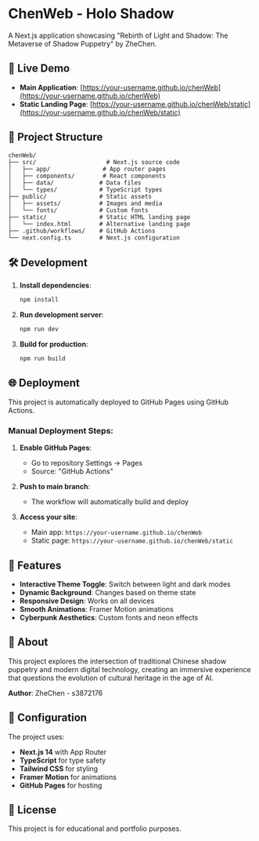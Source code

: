 # ChenWeb - Holo Shadow

A Next.js application showcasing "Rebirth of Light and Shadow: The Metaverse of Shadow Puppetry" by ZheChen.

## 🚀 Live Demo

- **Main Application**: [https://your-username.github.io/chenWeb](https://your-username.github.io/chenWeb)
- **Static Landing Page**: [https://your-username.github.io/chenWeb/static](https://your-username.github.io/chenWeb/static)

## 📁 Project Structure

```
chenWeb/
├── src/                    # Next.js source code
│   ├── app/               # App router pages
│   ├── components/        # React components
│   ├── data/             # Data files
│   └── types/            # TypeScript types
├── public/               # Static assets
│   ├── assets/           # Images and media
│   └── fonts/            # Custom fonts
├── static/               # Static HTML landing page
│   └── index.html        # Alternative landing page
├── .github/workflows/    # GitHub Actions
└── next.config.ts        # Next.js configuration
```

## 🛠️ Development

1. **Install dependencies**:
   ```bash
   npm install
   ```

2. **Run development server**:
   ```bash
   npm run dev
   ```

3. **Build for production**:
   ```bash
   npm run build
   ```

## 🌐 Deployment

This project is automatically deployed to GitHub Pages using GitHub Actions.

### Manual Deployment Steps:

1. **Enable GitHub Pages**:
   - Go to repository Settings → Pages
   - Source: "GitHub Actions"

2. **Push to main branch**:
   - The workflow will automatically build and deploy

3. **Access your site**:
   - Main app: `https://your-username.github.io/chenWeb`
   - Static page: `https://your-username.github.io/chenWeb/static`

## 🎨 Features

- **Interactive Theme Toggle**: Switch between light and dark modes
- **Dynamic Background**: Changes based on theme state
- **Responsive Design**: Works on all devices
- **Smooth Animations**: Framer Motion animations
- **Cyberpunk Aesthetics**: Custom fonts and neon effects

## 📝 About

This project explores the intersection of traditional Chinese shadow puppetry and modern digital technology, creating an immersive experience that questions the evolution of cultural heritage in the age of AI.

**Author**: ZheChen - s3872176

## 🔧 Configuration

The project uses:
- **Next.js 14** with App Router
- **TypeScript** for type safety
- **Tailwind CSS** for styling
- **Framer Motion** for animations
- **GitHub Pages** for hosting

## 📄 License

This project is for educational and portfolio purposes.